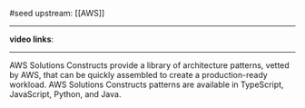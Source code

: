 
#seed 
upstream: [[AWS]]

---

**video links**: 

---






AWS Solutions Constructs provide a library of architecture patterns, vetted by AWS, that can be quickly assembled to create a production-ready workload. AWS Solutions Constructs patterns are available in TypeScript, JavaScript, Python, and Java.

